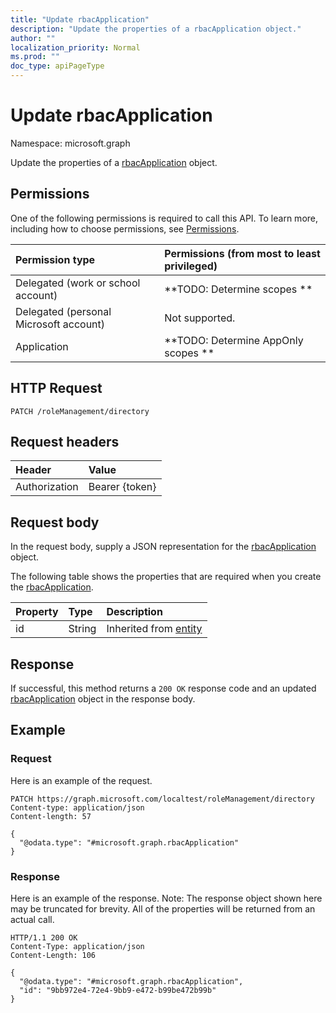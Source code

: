 ```yaml
---
title: "Update rbacApplication"
description: "Update the properties of a rbacApplication object."
author: ""
localization_priority: Normal
ms.prod: ""
doc_type: apiPageType
---
```


# Update rbacApplication

Namespace: microsoft.graph

Update the properties of a [rbacApplication](../resources/rbacapplication.md) object.

## Permissions
One of the following permissions is required to call this API. To learn more, including how to choose permissions, see [Permissions](/concepts/permissions-reference.md).

|Permission type|Permissions (from most to least privileged)|
|:---|:---|
|Delegated (work or school account)|**TODO: Determine scopes **|
|Delegated (personal Microsoft account)|Not supported.|
|Application|**TODO: Determine AppOnly scopes **|

## HTTP Request
<!-- {
  "blockType": "ignored"
}
-->
``` http
PATCH /roleManagement/directory
```

## Request headers
|Header|Value|
|:---|:---|
|Authorization|Bearer {token}|

## Request body
In the request body, supply a JSON representation for the [rbacApplication](../resources/rbacapplication.md) object.

The following table shows the properties that are required when you create the [rbacApplication](../resources/rbacapplication.md).

|Property|Type|Description|
|:---|:---|:---|
|id|String| Inherited from [entity](../resources/entity.md)|



## Response
If successful, this method returns a `200 OK` response code and an updated [rbacApplication](../resources/rbacapplication.md) object in the response body.

## Example

### Request
Here is an example of the request.
<!-- {
  "blockType": "request",
  "name": "update_rbacapplication"
}
-->
``` http
PATCH https://graph.microsoft.com/localtest/roleManagement/directory
Content-type: application/json
Content-length: 57

{
  "@odata.type": "#microsoft.graph.rbacApplication"
}
```

### Response
Here is an example of the response. Note: The response object shown here may be truncated for brevity. All of the properties will be returned from an actual call.
<!-- {
  "blockType": "response",
  "truncated": true
}
-->
``` http
HTTP/1.1 200 OK
Content-Type: application/json
Content-Length: 106

{
  "@odata.type": "#microsoft.graph.rbacApplication",
  "id": "9bb972e4-72e4-9bb9-e472-b99be472b99b"
}
```

